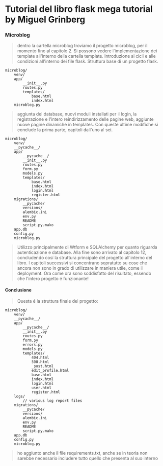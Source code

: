 # Tutorial del libro flask mega tutorial by Miguel Grinberg

### Microblog
> dentro la cartella microblog troviamo il progetto microblog, per il momento fino al capitolo 2.
> Si possono vedere l'implementazione dei template all'interno della cartella template.
> Introduzione ai cicli e alle condizioni all'interno dei file flask.
> Struttura base di un progetto flask.
```
microblog/
    venv/
    app/
        __init__.py
        routes.py
        templates/
            base.html
            index.html
    microblog.py
```
> aggiunta del database, nuovi moduli installati per il login, la registrazione e l'intero
> reindirizzamento delle pagine web, aggiunte nuove pagine dinamiche in templates.
> Con queste ultime modifiche si conclude la prima parte, capitoli dall'uno al sei.
```
microblog/
    venv/
    __pycache__/
    app/
        __pycache__/
        __init__.py
        routes.py
        form.py
        models.py 
        templates/
            base.html
            index.html
            login.html
            register.html 
    migrations/
        __pycache/
        versions/
        alembic.ini 
        env.py 
        README
        script.py.mako 
    app.db
    config.py
    microblog.py
```
> Utilizzo principalmente di Wtform e SQLAlchemy per quanto riguarda autenticazione e database.
> Alla fine sono arrivato al capitolo 12, concludendo cosí la struttura principale del progetto all'interno del libro.
> I capitoli successivi si concentrano sopratutto su cose che ancora non sono in grado di utilizzare in maniera utile, come il deployment.
> Ora come ora sono soddisfatto del risultato, essendo che l'intero progetto é funzionante!

#### Conclusione

>Questa é la struttura finale del progetto:
```
microblog/
    venv/
    __pycache__/
    app/
        __pycache__/
        __init__.py
        routes.py
        form.py
        errors.py
        models.py 
        templates/
            404.html
            500.html
            _post.html
            edit_profile.html
            base.html
            index.html
            login.html
            user.html
            register.html 
    logs/
        // various log report files
    migrations/
        __pycache/
        versions/
        alembic.ini 
        env.py 
        README
        script.py.mako 
    app.db
    config.py
    microblog.py
```
>ho aggiunto anche il file requirements.txt, anche se in teoria non sarebbe necessario includere tutto quello che presenta al suo interno
